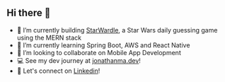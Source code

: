 ## Hi there 👋 

- 🚀 I’m currently building [StarWardle](https://starwardle.com), a Star Wars daily guessing game using the MERN stack
- 🌱 I’m currently learning Spring Boot, AWS and React Native
- 👯 I’m looking to collaborate on Mobile App Development
- 💻 See my dev journey at [jonathanma.dev](https://jonathanma.dev)!
- 🔗 Let's connect on [Linkedin](https://linkedin.com/in/jsyma)!
